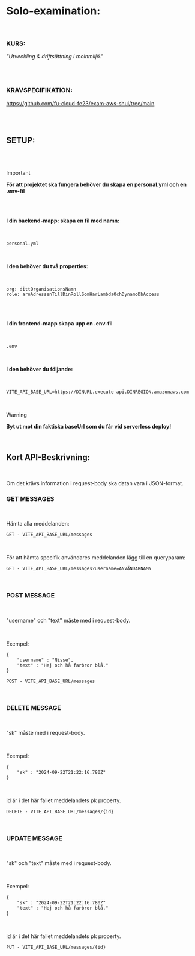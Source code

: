 # Solo-examination:

<br>

### **KURS:**

_"Utveckling & driftsättning i molnmiljö."_

<br>
<br>

### **KRAVSPECIFIKATION:**

https://github.com/fu-cloud-fe23/exam-aws-shui/tree/main

<br>
<br>

## **SETUP:**

<br>
<br>

> [!IMPORTANT]  
> **För att projektet ska fungera behöver du skapa en personal.yml och en .env-fil**

<br>
<br>

**I din backend-mapp: skapa en fil med namn:**

<br>

```
personal.yml
```

<br>

**I den behöver du två properties:**

<br>

```
org: dittOrganisationsNamn
role: arnAdressenTillDinRollSomHarLambdaOchDynamoDbAccess
```

<br>
<br>

**I din frontend-mapp skapa upp en .env-fil**

<br>

```
.env
```

<br>

**I den behöver du följande:**

<br>

```
VITE_API_BASE_URL=https://DINURL.execute-api.DINREGION.amazonaws.com
```

<br>

> [!WARNING]  
> **Byt ut mot din faktiska baseUrl som du får vid serverless deploy!**

<br>

## Kort API-Beskrivning:

<br>

Om det krävs information i request-body ska datan vara i JSON-format.

### GET MESSAGES

<br>

Hämta alla meddelanden:

```
GET - VITE_API_BASE_URL/messages
```

<br>

För att hämta specifik användares meddelanden lägg till en queryparam:

```
GET - VITE_API_BASE_URL/messages?username=ANVÄNDARNAMN
```

<br>

### POST MESSAGE

<br>

"username" och "text" måste med i request-body.

<br>

Exempel:

```
{
	"username" : "Nisse",
	"text" : "Hej och hå farbror blå."
}
```

```
POST - VITE_API_BASE_URL/messages
```

<br>

### DELETE MESSAGE

<br>

"sk" måste med i request-body.

<br>

Exempel:

```
{
	"sk" : "2024-09-22T21:22:16.780Z"
}
```

<br>

id är i det här fallet meddelandets pk property.

```
DELETE - VITE_API_BASE_URL/messages/{id}
```

<br>

### UPDATE MESSAGE

<br>

"sk" och "text" måste med i request-body.

<br>

Exempel:

```
{
	"sk" : "2024-09-22T21:22:16.780Z"
    "text" : "Hej och hå farbror blå."
}
```

<br>

id är i det här fallet meddelandets pk property.

```
PUT - VITE_API_BASE_URL/messages/{id}
```
